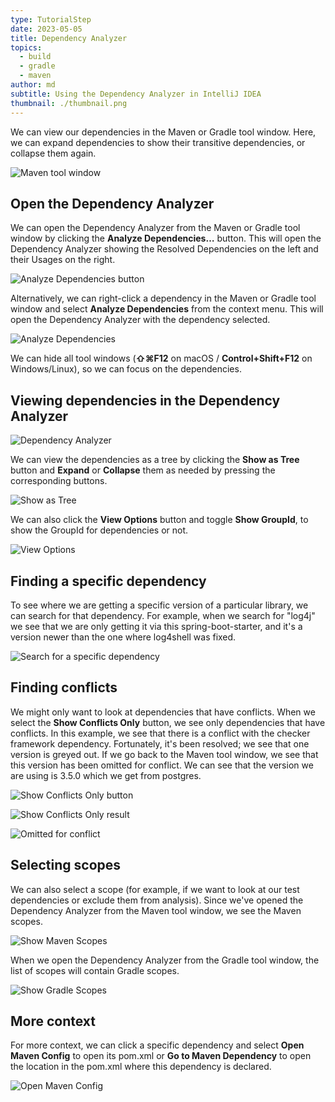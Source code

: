 ```yaml
---
type: TutorialStep
date: 2023-05-05
title: Dependency Analyzer
topics:
  - build
  - gradle
  - maven
author: md
subtitle: Using the Dependency Analyzer in IntelliJ IDEA
thumbnail: ./thumbnail.png
---
```


We can view our dependencies in the Maven or Gradle tool window. Here, we can expand dependencies to show their transitive dependencies, or collapse them again.

![Maven tool window](maven-tool-window.png)

## Open the Dependency Analyzer

We can open the Dependency Analyzer from the Maven or Gradle tool window by clicking the **Analyze Dependencies…** button. This will open the Dependency Analyzer showing the Resolved Dependencies on the left and their Usages on the right.

![Analyze Dependencies button](analyze-dependencies-button.png)

Alternatively, we can right-click a dependency in the Maven or Gradle tool window and select **Analyze Dependencies** from the context menu. This will open the Dependency Analyzer with the dependency selected.

![Analyze Dependencies](analyze-dependencies.png)

We can hide all tool windows (**⇧⌘F12** on macOS / **Control+Shift+F12** on Windows/Linux), so we can focus on the dependencies.

## Viewing dependencies in the Dependency Analyzer

![Dependency Analyzer](dependency-analyzer.png)

We can view the dependencies as a tree by clicking the **Show as Tree** button and **Expand** or **Collapse** them as needed by pressing the corresponding buttons.

![Show as Tree](show-as-tree.png)

We can also click the **View Options** button and toggle **Show GroupId**, to show the GroupId for dependencies or not.

![View Options](view-options.png)

## Finding a specific dependency

To see where we are getting a specific version of a particular library, we can search for that dependency. For example, when we search for "log4j" we see that we are only getting it via this spring-boot-starter, and it's a version newer than the one where log4shell was fixed.

![Search for a specific dependency](search.png)

## Finding conflicts

We might only want to look at dependencies that have conflicts. When we select the **Show Conflicts Only** button, we see only dependencies that have conflicts. In this example, we see that there is a conflict with the checker framework dependency. Fortunately, it's been resolved; we see that one version is greyed out. If we go back to the Maven tool window, we see that this version has been omitted for conflict. We can see that the version we are using is 3.5.0 which we get from postgres.

![Show Conflicts Only button](show-conflicts-only-button.png)

![Show Conflicts Only result](show-conflicts-only-result.png)

![Omitted for conflict](omitted-for-conflict.png)

## Selecting scopes

We can also select a scope (for example, if we want to look at our test dependencies or exclude them from analysis). Since we've opened the Dependency Analyzer from the Maven tool window, we see the Maven scopes.

![Show Maven Scopes](maven-scopes.png)

When we open the Dependency Analyzer from the Gradle tool window, the list of scopes will contain Gradle scopes.

![Show Gradle Scopes](gradle-scopes.png)

## More context

For more context, we can click a specific dependency and select **Open Maven Config** to open its pom.xml or **Go to Maven Dependency** to open the location in the pom.xml where this dependency is declared.

![Open Maven Config](open-maven-config.png)
